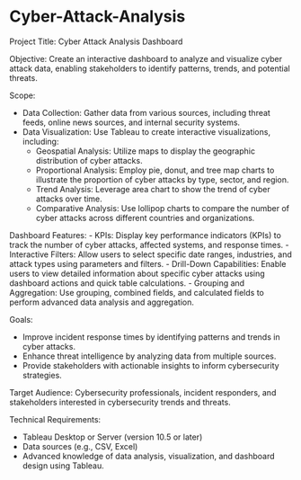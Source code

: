 # Cyber-Attack-Analysis
Project Title: Cyber Attack Analysis Dashboard

Objective: Create an interactive dashboard to analyze and visualize cyber attack data, enabling stakeholders to identify patterns, trends, and potential threats.

Scope:

- Data Collection: Gather data from various sources, including threat feeds, online news sources, and internal security systems.
- Data Visualization: Use Tableau to create interactive visualizations, including:
    - Geospatial Analysis: Utilize maps to display the geographic distribution of cyber attacks.
    - Proportional Analysis: Employ pie, donut, and tree map charts to illustrate the proportion of cyber attacks by type, sector, and region.
    - Trend Analysis: Leverage area chart to show the trend of cyber attacks over time.
    - Comparative Analysis: Use lollipop charts to compare the number of cyber attacks across different countries and organizations.

 Dashboard Features:
    - KPIs: Display key performance indicators (KPIs) to track the number of cyber attacks, affected systems, and response times.
    - Interactive Filters: Allow users to select specific date ranges, industries, and attack types using parameters and filters.
    - Drill-Down Capabilities: Enable users to view detailed information about specific cyber attacks using dashboard actions and quick table calculations.
    - Grouping and Aggregation: Use grouping, combined fields, and calculated fields to perform advanced data analysis and aggregation.

Goals:

- Improve incident response times by identifying patterns and trends in cyber attacks.
- Enhance threat intelligence by analyzing data from multiple sources.
- Provide stakeholders with actionable insights to inform cybersecurity strategies.

Target Audience: Cybersecurity professionals, incident responders, and stakeholders interested in cybersecurity trends and threats.

Technical Requirements:

- Tableau Desktop or Server (version 10.5 or later)
- Data sources (e.g., CSV, Excel)
- Advanced knowledge of data analysis, visualization, and dashboard design using Tableau.
